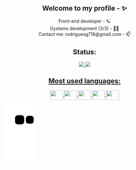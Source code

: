 ###
<div align="center">
<h2>Welcome to my profile - ✨</h2>
    <a>Front-end developer - 🪐</a>
 <br/>
    <a>Dystems development (3/3) - 👨‍🎓</a>
 <br/>
    <a>Contact me: rodriguesg716@gmail.com - 📫</a>



</div>
<div align="center">
  <h2>Status: </h2>
  <a href="https://github.com/L00utop">
  <img height="180em" src="https://github-readme-stats.vercel.app/api?username=L00utop&show_icons=true&theme=dracula&include_all_commits=true&count_private=true"/>
  <img height="180em" src="https://github-readme-stats.vercel.app/api/top-langs/?username=L00utop&layout=compact&langs_count=7&theme=dracula"/>
</div>

<div style="display: inline_block">
  <h2 align="center">Most used languages: </h2>
  <div align="center">
  <img align="center"  height="30" width="40" src="https://cdn.jsdelivr.net/gh/devicons/devicon/icons/html5/html5-original.svg"/>
  <img align="center"  height="30" width="40" src="https://cdn.jsdelivr.net/gh/devicons/devicon/icons/css3/css3-original.svg"/>
  <img align="center"  height="30" width="40" src="https://cdn.jsdelivr.net/gh/devicons/devicon/icons/react/react-original.svg"/>
  <img align="center"  height="30" width="40" src="https://cdn.jsdelivr.net/gh/devicons/devicon/icons/javascript/javascript-original.svg"/>
  <img align="center"  height="30" width="40" src="https://cdn.jsdelivr.net/gh/devicons/devicon/icons/mysql/mysql-original.svg"/>
  </div>
</div>
  
![snake gif](https://github.com/L00utop/L00utop/blob/output/github-contribution-grid-snake.svg)
